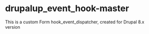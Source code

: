 # drupalup_event_hook-master
This is a custom Form hook_event_dispatcher, created for Drupal 8.x version
